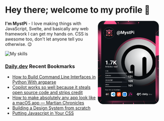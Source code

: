 # Hey there; welcome to my profile 👋

<a href="https://app.daily.dev/MystPi"><img src="https://github.com/MystPi/MystPi/blob/main/devcard.svg" width="200" alt="MystPi's Dev Card" align="right"/></a>

**I'm MystPi** - I love making things with JavaScript, Svelte, and basically any web framework I can get my hands on. CSS is awesome too, don't let anyone tell you otherwise. 😉

![My skills](https://skillicons.dev/icons?i=svelte,js,html,css,py,ruby,react,tailwind)

### [Daily.dev](https://daily.dev) Recent Bookmarks
<!-- daily.dev BOOKMARKS:START -->
- [How to Build Command Line Interfaces in Python With argparse](https://app.daily.dev/posts/6f89133577d267eb574223848332b6cc?utm_source=rss&utm_medium=bookmarks&utm_campaign=Itr6mLfRdMms0HCyePtl9)
- [Copilot works so well because it steals open source code and strips credit](https://app.daily.dev/posts/CXVOf8Poe?utm_source=rss&utm_medium=bookmarks&utm_campaign=Itr6mLfRdMms0HCyePtl9)
- [How to make absolutely any app look like a macOS app — Martian Chronicles](https://app.daily.dev/posts/doiYGXkVB?utm_source=rss&utm_medium=bookmarks&utm_campaign=Itr6mLfRdMms0HCyePtl9)
- [Building a Design System from scratch](https://app.daily.dev/posts/yXzyXmG9a?utm_source=rss&utm_medium=bookmarks&utm_campaign=Itr6mLfRdMms0HCyePtl9)
- [Putting Javascript in Your CSS](https://app.daily.dev/posts/VsJcZq6oF?utm_source=rss&utm_medium=bookmarks&utm_campaign=Itr6mLfRdMms0HCyePtl9)
<!-- daily.dev BOOKMARKS:END -->
